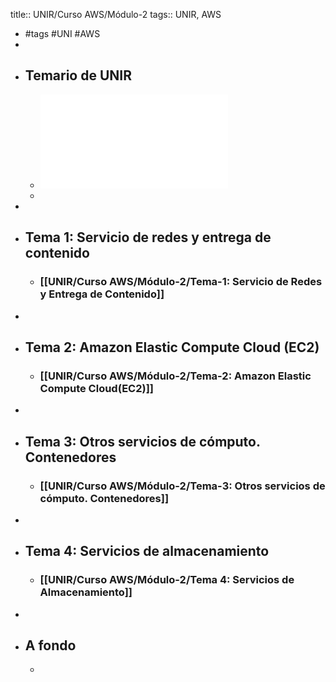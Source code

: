 title:: UNIR/Curso AWS/Módulo-2
tags:: UNIR, AWS

- #tags #UNI #AWS
-
- ## Temario de UNIR
	- ![UNIR-AWS_Modulo-2.pdf](../assets/UNIR-AWS_Modulo-2_1665391163046_0.pdf)
	-
-
- ## Tema 1: Servicio de redes y entrega de contenido
	- ### [[UNIR/Curso AWS/Módulo-2/Tema-1: Servicio de Redes y Entrega de Contenido]]
-
- ## Tema 2: Amazon Elastic Compute Cloud (EC2)
	- ### [[UNIR/Curso AWS/Módulo-2/Tema-2: Amazon Elastic Compute Cloud(EC2)]]
-
- ## Tema 3: Otros servicios de cómputo. Contenedores
	- ### [[UNIR/Curso AWS/Módulo-2/Tema-3: Otros servicios de cómputo. Contenedores]]
-
- ## Tema 4: Servicios de almacenamiento
	- ### [[UNIR/Curso AWS/Módulo-2/Tema 4: Servicios de Almacenamiento]]
-
- ## A fondo
	-